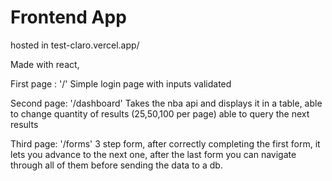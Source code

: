 # Frontend App


hosted in test-claro.vercel.app/


Made with react,


First page : '/'
Simple login page with inputs validated



Second page: '/dashboard'
Takes the nba api and displays it in a table, 
able to change quantity of results (25,50,100 per page)
able to query the next results



Third page: '/forms'
3 step form, after correctly completing the first form, it lets you advance to the next one, after the last form you can navigate through all of them before sending the data to a db. 
